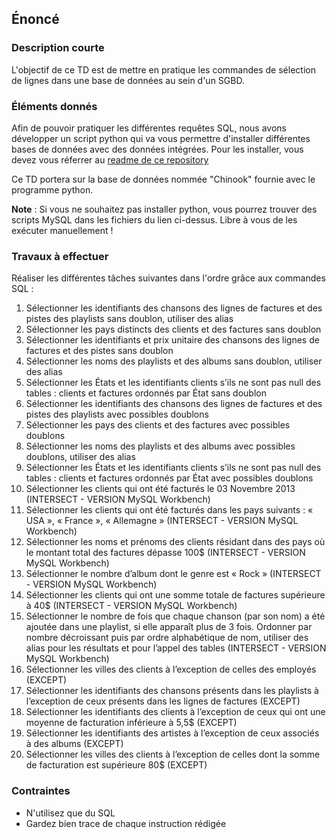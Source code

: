 ## Énoncé

### Description courte

L'objectif de ce TD est de mettre en pratique les commandes de sélection de lignes dans une base de données au sein d'un SGBD.

### Éléments donnés 

Afin de pouvoir pratiquer les différentes requêtes SQL, nous avons développer un script python qui va vous permettre d'installer différentes bases de données avec des données intégrées. Pour les installer, vous devez vous réferrer au <a href="https://github.com/Microleadoff/database-installer-py" title="repository du code python d'installation des bases de données" target="_blank">readme de ce repository</a>

Ce TD portera sur la base de données nommée "Chinook" fournie avec le programme python.

**Note** : Si vous ne souhaitez pas installer python, vous pourrez trouver des scripts MySQL dans les fichiers du lien ci-dessus. Libre à vous de les exécuter manuellement !

### Travaux à effectuer

Réaliser les différentes tâches suivantes dans l'ordre grâce aux commandes SQL :

1. Sélectionner les identifiants des chansons des lignes de factures et des pistes des playlists sans doublon, utiliser des alias
2. Sélectionner les pays distincts des clients et des factures sans doublon
3. Sélectionner les identifiants et prix unitaire des chansons des lignes de factures et des pistes sans doublon
4. Sélectionner les noms des playlists et des albums sans doublon, utiliser des alias
5. Sélectionner les États et les identifiants clients s’ils ne sont pas null des tables : clients et factures ordonnés par État sans doublon
6. Sélectionner les identifiants des chansons des lignes de factures et des pistes des playlists avec possibles doublons
7. Sélectionner les pays des clients et des factures avec possibles doublons
8. Sélectionner les noms des playlists et des albums avec possibles doublons, utiliser des alias
9. Sélectionner les États et les identifiants clients s’ils ne sont pas null des tables : clients et factures ordonnés par État avec possibles doublons
10. Sélectionner les clients qui ont été facturés le 03 Novembre 2013 (INTERSECT - VERSION MySQL Workbench)
11. Sélectionner les clients qui ont été facturés dans les pays suivants : « USA », « France », « Allemagne » (INTERSECT - VERSION MySQL Workbench)
12. Sélectionner les noms et prénoms des clients résidant dans des pays où le montant total des factures dépasse 100$ (INTERSECT - VERSION MySQL Workbench)
13. Sélectionner le nombre d’album dont le genre est « Rock » (INTERSECT - VERSION MySQL Workbench)
14. Sélectionner les clients qui ont une somme totale de factures supérieure à 40$ (INTERSECT - VERSION MySQL Workbench)
15. Sélectionner le nombre de fois que chaque chanson (par son nom) a été ajoutée dans une playlist, si elle apparaît plus de 3 fois. Ordonner par nombre décroissant puis par ordre alphabétique de nom, utiliser des alias pour les résultats et pour l’appel des tables (INTERSECT - VERSION MySQL Workbench)
16. Sélectionner les villes des clients à l’exception de celles des employés (EXCEPT)
17. Sélectionner les identifiants des chansons présents dans les playlists à l’exception de ceux présents dans les lignes de factures (EXCEPT)
18. Sélectionner les identifiants des clients à l’exception de ceux qui ont une moyenne de facturation inférieure à 5,5$ (EXCEPT)
19. Sélectionner les identifiants des artistes à l’exception de ceux associés à des albums (EXCEPT)
20. Sélectionner les villes des clients à l’exception de celles dont la somme de facturation est supérieure 80$ (EXCEPT)


### Contraintes

- N'utilisez que du SQL
- Gardez bien trace de chaque instruction rédigée